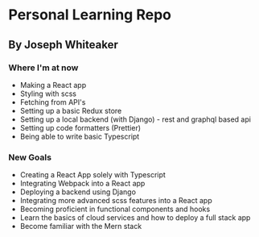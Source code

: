 # Personal Learning Repo

## By Joseph Whiteaker

### Where I'm at now

- Making a React app
- Styling with scss
- Fetching from API's
- Setting up a basic Redux store
- Setting up a local backend (with Django) - rest and graphql based api
- Setting up code formatters (Prettier)
- Being able to write basic Typescript

### New Goals

- Creating a React App solely with Typescript
- Integrating Webpack into a React app
- Deploying a backend using Django
- Integrating more advanced scss features into a React app
- Becoming proficient in functional components and hooks
- Learn the basics of cloud services and how to deploy a full stack app
- Become familiar with the Mern stack
